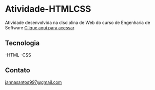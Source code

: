 # Atividade-HTMLCSS
Atividade desenvolvida na disciplina de Web do curso de Engenharia de Software
[Clique aqui para acessar](https://jannas3.github.io/Atividade-HTMLCSS/)
## Tecnologia
-HTML
-CSS

## Contato
jannasantos997@gmail.com
